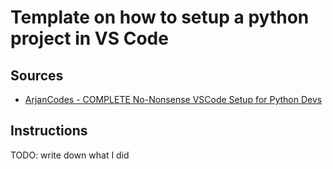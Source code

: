 # Template on how to setup a python project in VS Code

## Sources

- [ArjanCodes - COMPLETE No-Nonsense VSCode Setup for Python Devs](https://www.youtube.com/watch?v=PwGKhvqJCQM)

## Instructions

TODO: write down what I did